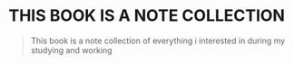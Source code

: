 # THIS BOOK IS A NOTE COLLECTION

> This book is a note collection of everything i interested in during my studying and working
